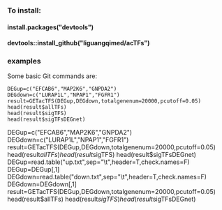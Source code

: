 ### To install:
#### install.packages("devtools")
#### devtools::install_github("liguangqimed/acTFs")
### examples
Some basic Git commands are:
```
DEGup=c("EFCAB6","MAP2K6","GNPDA2")
DEGdown=c("LURAP1L","NPAP1","FGFR1")
result=GETacTFS(DEGup,DEGdown,totalgenenum=20000,pcutoff=0.05)
head(result$allTFs)
head(result$sigTFS)
head(result$sigTFsDEGnet)
```
DEGup=c("EFCAB6","MAP2K6","GNPDA2")
DEGdown=c("LURAP1L","NPAP1","FGFR1")
result=GETacTFS(DEGup,DEGdown,totalgenenum=20000,pcutoff=0.05)
head(result$allTFs)
head(result$sigTFS)
head(result$sigTFsDEGnet)
DEGup=read.table("up.txt",sep="\t",header=T,check.names=F)
DEGup=DEGup[,1]
DEGdown=read.table("down.txt",sep="\t",header=T,check.names=F)
DEGdown=DEGdown[,1]
result=GETacTFS(DEGup,DEGdown,totalgenenum=20000,pcutoff=0.05)
head(result$allTFs)
head(result$sigTFS)
head(result$sigTFsDEGnet)
